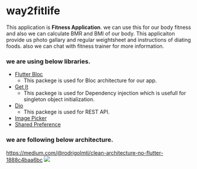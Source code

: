 # way2fitlife

This application is **Fitness Application**. we can use this for our body fitness and also we can calculate BMR and BMI of our body. This applicaiton provide us photo gallary and regular weightsheet and instructions of diating foods. also we can chat with fitness trainer for more information.


### we are using below libraries.

* [Flutter Bloc](https://pub.dev/packages/flutter_bloc)
   * This packege is used for Bloc architecture for our app.
* [Get It](https://pub.dev/packages/get_it)
   * This packege is used for Dependency injection which is usefull for singleton object initialization.
* [Dio](https://pub.dev/packages/dio)
   * This packege is used for REST API. 
* [Image Picker](https://pub.dev/packages/image_picker)
* [Shared Preference](https://pub.dev/packages/shared_preferences)

### we are following below architecture.

https://medium.com/@rodrigolmti/clean-architecture-no-flutter-1888c4baa6bc
![](https://miro.medium.com/max/620/1*eIPadxXhSJicO6GLNR3b7A.png)
